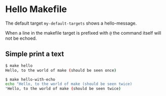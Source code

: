 # Hello Makefile

The default target ```my-default-targets``` shows a hello-message.

When a line in the makefile target is prefixed with ```@``` the command itself will not be echoed.

## Simple print a text
```bash
$ make hello
Hello, to the world of make (should be seen once)
```

```bash
$ make hello-with-echo
echo "Hello, to the world of make (should be seen twice)
"Hello, to the world of make (should be seen twice)
```